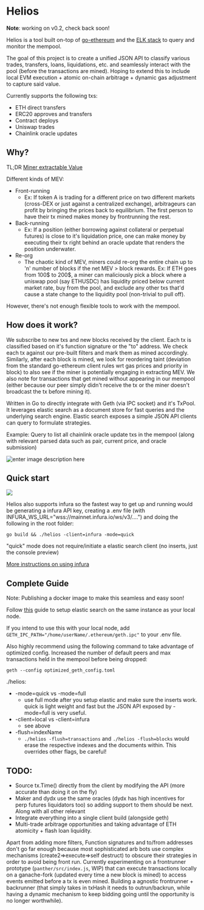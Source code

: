 # Helios

**Note**: working on v0.2, check back soon!

Helios is a tool built on-top of [go-ethereum](https://github.com/ethereum/go-ethereum) and the [ELK stack](https://www.elastic.co/what-is/elk-stack) to query and monitor the mempool. 

The goal of this project is to create a unified JSON API to classify various trades, transfers, loans, liquidations, etc. and seamlessly interact with the pool (before the transactions are mined). Hoping to extend this to include local EVM execution + atomic on-chain arbitrage + dynamic gas adjustment to capture said value. 


Currently supports the following txs: 
* ETH direct transfers
* ERC20 approves and transfers
* Contract deploys
* Uniswap trades
* Chainlink oracle updates


## Why?
TL;DR [Miner extractable Value](https://arxiv.org/abs/1904.05234)

Different kinds of MEV: 
* Front-running
	* Ex: If token A is trading for a different price on two different markets (cross-DEX or just against a centralized exchange), arbitrageurs can profit by bringing the prices back to equilibrium. The first person to have their tx mined makes money by frontrunning the rest. 
* Back-running
	* Ex: If a position (either borrowing against collateral or perpetual futures) is close to it's liquidation price, one can make money by executing their tx right behind an oracle update that renders the position underwater. 
* Re-org
	* The chaotic kind of MEV, miners could re-org the entire chain up to 'n' number of blocks if the net MEV > block rewards. Ex: If ETH goes from 100$ to 200$, a miner can maliciously pick a block where a uniswap pool (say ETHUSDC) has liquidity priced below current market rate, buy from the pool, and exclude any other txs that'd cause a state change to the liquidity pool (non-trivial to pull off). 

However, there's not enough flexible tools to work with the mempool. 
## How does it work?
We subscribe to new txs and new blocks received by the client. Each tx is classified based on it's function signature or the "to" address. We check each tx against our pre-built filters and mark them as mined accordingly. Similarly, after each block is mined, we look for reordering taint (deviation from the standard go-ethereum client rules wrt gas prices and priority in block) to also see if the miner is potentially engaging in extracting MEV. We also note for transactions that get mined without appearing in our mempool (either because our peer simply didn't receive the tx or the miner doesn't broadcast the tx before mining it). 

Written in Go to directly integrate with Geth (via IPC socket) and it's TxPool. It leverages elastic search as a document store for fast queries and the underlying search engine. Elastic search exposes a simple JSON API clients can query to formulate strategies. 

Example: Query to list all chainlink oracle update txs in the mempool (along with relevant parsed data such as pair, current price, and oracle submission) 

![enter image description here](https://i.imgur.com/KToewcG.png)
## Quick start

![](helios.gif)

Helios also supports infura so the fastest way to get up and running would be generating a infura API key, creating a .env file (with INFURA_WS_URL="wss://mainnet.infura.io/ws/v3/....") and doing the following in the root folder: 
	
`go build && ./helios -client=infura -mode=quick`

"quick" mode does not require/initiate a elastic search client (no inserts, just the console preview)

[More instructions on using infura](https://github.com/taarushv/helios/issues/2)

## Complete Guide
Note: Publishing a docker image to make this seamless and easy soon!

Follow [this](https://www.digitalocean.com/community/tutorials/how-to-install-elasticsearch-logstash-and-kibana-elastic-stack-on-ubuntu-20-04) guide to setup elastic search on the same instance as your local node. 

If you intend to use this with your local node, add `GETH_IPC_PATH="/home/userName/.ethereum/geth.ipc"` to your .env file. 

Also highly recommend using the following command to take advantage of optimized config. Increased the number of default peers and max transactions held in the mempool before being dropped: 

 `geth --config optimized_geth_config.toml`
 
 ./helios:
 * -mode=quick vs -mode=full
	* use full mode after you setup elastic and make sure the inserts work. quick is light weight and fast but the JSON API exposed by -mode=full is very useful. 
 * -client=local vs -client=infura
	* see above
 * -flush=indexName
	* `./helios -flush=transactions` and `./helios -flush=blocks` would erase the respective indexes and the documents within. This overrides other flags, be careful!
	
## TODO:
 * Source tx.Time() directly from the client by modifying the API (more accurate than doing it on the fly)
 * Maker and dydx use the same oracles (dydx has high incentives for perp futures liquidators too) so adding support to them should be next. Along with all other relevant 
 * Integrate everything into a single client build (alongside geth)
 * Multi-trade arbitrage opportunities and taking advantage of ETH atomicity + flash loan liquidity. 

Apart from adding more filters, Function signatures and to/from addresses don't go far enough because most sophisticated arb bots use complex mechanisms (create2=>execute=>self destruct) to obscure their strategies in order to avoid being front run. Currently experimenting on a frontrunner prototype (`panther/src/index.js`, WIP) that can execute transactions locally on a ganache-fork (updated every time a new block is mined) to access events emitted before a tx is even mined. Building a agnostic frontrunner + backrunner (that simply takes in txHash it needs to outrun/backrun, while having a dynamic mechanism to keep bidding going until the opportunity is no longer worthwhile). 
